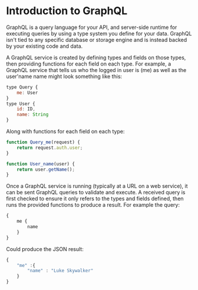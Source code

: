 # Introduction to GraphQL
GraphQL is a query language for your API, and server-side runtime for executing queries by using a type system you define for your data. GraphQL isn't tied to any specific database or storage engine and is instead backed by your existing code and data.

A GraphQL service is created by defining types and fields on those types, then providing functions for each field on each type. For example, a GraphQL service that tells us who the logged  in user is (me) as well as the user'name name might look something like this:
```javascript
type Query {
    me: User
}
type User {
    id: ID,
    name: String
}
```
Along with functions for each field on each type:
```javascript
function Query_me(request) {
    return request.auth.user;
}

function User_name(user) {
    return user.getName();
}
```
Once a GraphQL service is running (typically at a URL on a web service), it can be sent GraphQL queries to validate and execute. A received query is first checked to ensure it only refers to the types and fields defined, then runs the provided functions to produce a result.
For example the query:
```javascript
{
    me {
        name
    }
}
```
Could produce the JSON result:
```javascript
{
    "me" :{
        "name" : "Luke Skywalker"
    }
}